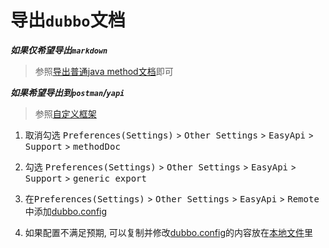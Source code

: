 # 导出`dubbo`文档

***如果仅希望导出`markdown`***

> 参照[导出普通java method文档](/documents/export_methodDoc.html)即可


***如果希望导出到`postman`/`yapi`***


> 参照[自定义框架](/documents/generic.html)

1. 取消勾选 <kbd>Preferences(Settings)</kbd> > <kbd>Other Settings</kbd> > <kbd>EasyApi</kbd> > <kbd>Support</kbd> > <kbd>methodDoc</kbd>

2. 勾选 <kbd>Preferences(Settings)</kbd> > <kbd>Other Settings</kbd> > <kbd>EasyApi</kbd> > <kbd>Support</kbd> > <kbd>generic export</kbd>

3. 在<kbd>Preferences(Settings)</kbd> > <kbd>Other Settings</kbd> > <kbd>EasyApi</kbd> > <kbd>Remote</kbd>中添加[dubbo.config](https://raw.githubusercontent.com/tangcent/easy-yapi/master/third/dubbo.config)

4. 如果配置不满足预期, 可以复制并修改[dubbo.config](https://raw.githubusercontent.com/tangcent/easy-yapi/master/third/dubbo.config)的内容放在[本地文件](/setting/local-file-config.html)里